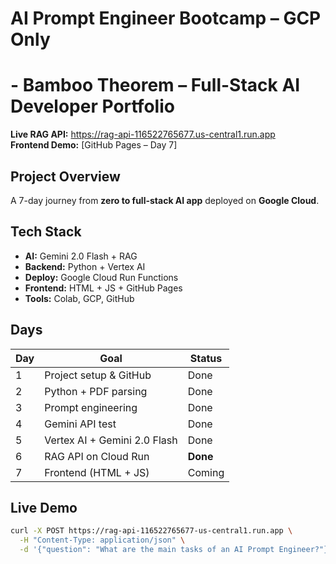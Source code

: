 # AI Prompt Engineer Bootcamp – GCP Only

# - Bamboo Theorem – Full-Stack AI Developer Portfolio

**Live RAG API:** https://rag-api-116522765677.us-central1.run.app  
**Frontend Demo:** [GitHub Pages – Day 7]  

## Project Overview
A 7-day journey from **zero to full-stack AI app** deployed on **Google Cloud**.

## Tech Stack
- **AI:** Gemini 2.0 Flash + RAG
- **Backend:** Python + Vertex AI
- **Deploy:** Google Cloud Run Functions
- **Frontend:** HTML + JS + GitHub Pages
- **Tools:** Colab, GCP, GitHub

## Days
| Day | Goal | Status |
|-----|------|--------|
| 1 | Project setup & GitHub | Done |
| 2 | Python + PDF parsing | Done |
| 3 | Prompt engineering | Done |
| 4 | Gemini API test | Done |
| 5 | Vertex AI + Gemini 2.0 Flash | Done |
| 6 | RAG API on Cloud Run | **Done** |
| 7 | Frontend (HTML + JS) | Coming |

## Live Demo
```bash
curl -X POST https://rag-api-116522765677-us-central1.run.app \
  -H "Content-Type: application/json" \
  -d '{"question": "What are the main tasks of an AI Prompt Engineer?"}'
